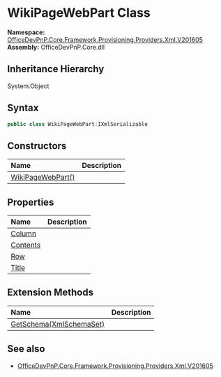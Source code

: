 # WikiPageWebPart Class
  

**Namespace:** [OfficeDevPnP.Core.Framework.Provisioning.Providers.Xml.V201605](OfficeDevPnP.Core.Framework.Provisioning.Providers.Xml.V201605.md)  
**Assembly:** OfficeDevPnP.Core.dll  
## Inheritance Hierarchy
System.Object  
## Syntax
```C#
public class WikiPageWebPart:IXmlSerializable
```
## Constructors
|**Name**|**Description**|
|:-----|:-----|
| [WikiPageWebPart()](OfficeDevPnP.Core.Framework.Provisioning.Providers.Xml.V201605.WikiPageWebPart.ctor1.md) |  
## Properties
|**Name**|**Description**|
|:-----|:-----|
| [Column](OfficeDevPnP.Core.Framework.Provisioning.Providers.Xml.V201605.WikiPageWebPart.Column.md) | 
| [Contents](OfficeDevPnP.Core.Framework.Provisioning.Providers.Xml.V201605.WikiPageWebPart.Contents.md) | 
| [Row](OfficeDevPnP.Core.Framework.Provisioning.Providers.Xml.V201605.WikiPageWebPart.Row.md) | 
| [Title](OfficeDevPnP.Core.Framework.Provisioning.Providers.Xml.V201605.WikiPageWebPart.Title.md) | 
## Extension Methods
|**Name**|**Description**|
|:-----|:-----|
| [GetSchema(XmlSchemaSet)](OfficeDevPnP.Core.Framework.Provisioning.Providers.Xml.V201605.WikiPageWebPart.b4f30151.md) | 
## See also
- [OfficeDevPnP.Core.Framework.Provisioning.Providers.Xml.V201605](OfficeDevPnP.Core.Framework.Provisioning.Providers.Xml.V201605.md)
